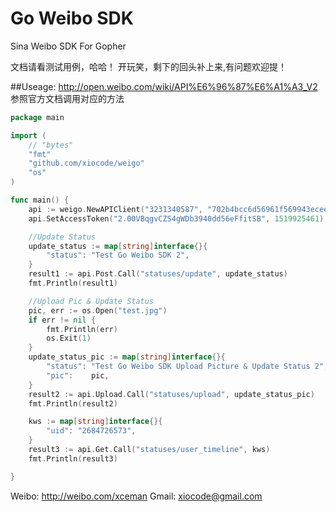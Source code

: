 Go Weibo SDK
========
Sina Weibo SDK For Gopher

文档请看测试用例，哈哈！
开玩笑，剩下的回头补上来,有问题欢迎提！

##Useage:
http://open.weibo.com/wiki/API%E6%96%87%E6%A1%A3_V2
参照官方文档调用对应的方法
```go
package main

import (
	// "bytes"
	"fmt"
	"github.com/xiocode/weigo"
	"os"
)

func main() {
	api := weigo.NewAPIClient("3231340587", "702b4bcc6d56961f569943ecee1a76f4", "http://2.xweiboproxy.sinaapp.com/callback.php")
	api.SetAccessToken("2.00VBqgvCZS4gWDb3940dd56eFfitSB", 1519925461)

	//Update Status
	update_status := map[string]interface{}{
		"status": "Test Go Weibo SDK 2",
	}
	result1 := api.Post.Call("statuses/update", update_status)
	fmt.Println(result1)

	//Upload Pic & Update Status
	pic, err := os.Open("test.jpg")
	if err != nil {
		fmt.Println(err)
		os.Exit(1)
	}
	update_status_pic := map[string]interface{}{
		"status": "Test Go Weibo SDK Upload Picture & Update Status 2",
		"pic":    pic,
	}
	result2 := api.Upload.Call("statuses/upload", update_status_pic)
	fmt.Println(result2)

	kws := map[string]interface{}{
		"uid": "2684726573",
	}
	result3 := api.Get.Call("statuses/user_timeline", kws)
	fmt.Println(result3)

}

```

Weibo: http://weibo.com/xceman
Gmail: xiocode@gmail.com